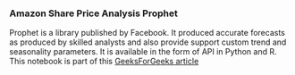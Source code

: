 ### Amazon Share Price Analysis Prophet
Prophet is a library published by Facebook. It produced accurate forecasts as produced by skilled analysts and also provide support custom trend and seasonality parameters. It is available in the form of API in Python and R.
This notebook is part of this [GeeksForGeeks article](https://www.geeksforgeeks.org/share-price-forecasting-using-facebook-prophet/)
